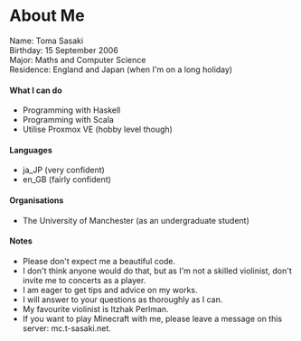# About Me
Name: Toma Sasaki<br>
Birthday: 15 September 2006<br>
Major: Maths and Computer Science<br>
Residence: England and Japan (when I'm on a long holiday)<br>

#### What I can do
- Programming with Haskell
- Programming with Scala
- Utilise Proxmox VE (hobby level though)

#### Languages
- ja_JP (very confident)
- en_GB (fairly confident)

#### Organisations
- The University of Manchester (as an undergraduate student)

#### Notes
- Please don't expect me a beautiful code.
- I don't think anyone would do that, but as I'm not a skilled violinist, don't invite me to concerts as a player.
- I am eager to get tips and advice on my works.
- I will answer to your questions as thoroughly as I can.
- My favourite violinist is Itzhak Perlman.
- If you want to play Minecraft with me, please leave a message on this server: mc.t-sasaki.net.